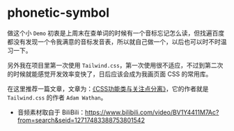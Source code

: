 # phonetic-symbol

做这个小 `Demo` 初衷是上周末在查单词的时候有一个音标忘记怎么读，但找遍百度都没有发现一个令我满意的音标发音表，所以就自己做一个，以后也可以时不时温习一下。

另外我在项目里第一次使用 `Tailwind.css`，第一次使用很不适应，不过到第二次的时候就能感觉开发效率变快了，日后应该会成为我画页面 CSS 的常用库。

在这里推荐一篇文章，文章为：[《CSS功能类与关注点分离》](https://tailwindchina.com/translations/css-utility-classes-and-separation-of-concerns.html#%E7%AC%AC%E4%B8%80%E9%98%B6%E6%AE%B5-%E8%AF%AD%E4%B9%89-css)，它的作者就是 `Tailwind.css` 的作者 `Adam Wathan`。

- 音频素材取自于 BiliBili：https://www.bilibili.com/video/BV1Y4411M7Ac?from=search&seid=12717483388753801542